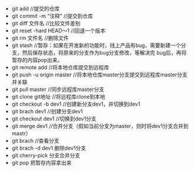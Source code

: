 * git add //提交的仓库
* git commit -m “注释” //提交到仓库
* git diff 文件名 //比较文件差别
* git reset -hard HEAD～1 //回退一个版本
* git rm 文件名 //删除文件
* git stash //暂存：如果在开发新的功能时，线上产品有bug，需要新建一个分支，然后保存状态，将原来的分支作为bug分支修改，等解决完  bug后，再将暂存的内容pop出来。
* git remote add //将本地仓库提交到远程库
* git push -u origin master //将本地仓库master分支提交到远程库master分支并关联
* git pull master //同步远程库master分支
* git clone git地址 //将远程库clone到本地
* git checkout -b dev1 //创建新分支dev1，并切换到dev1
* git brach dev1 //创建分支dev1
* git checkout dev1 //切换到dev1分支
* git merge dev1 //合并分支（假如当前分支为master，则时将dev1分支合并到mastr）
* git brach //查看分支
* git brach -d dev1 删除dev1分支
* git cherry-pick 分支合并分支
* git pop 把暂存内容拿出来